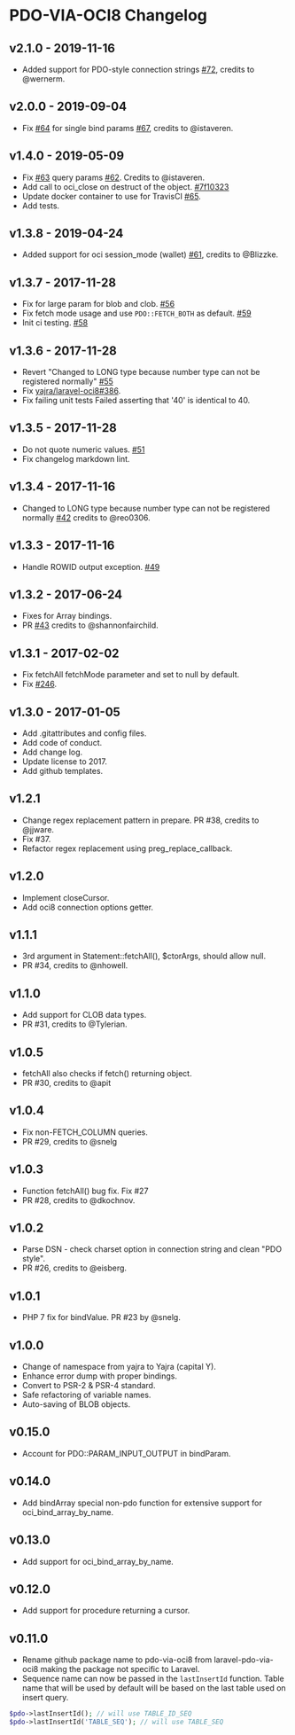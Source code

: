 # PDO-VIA-OCI8 Changelog

## v2.1.0 - 2019-11-16

- Added support for PDO-style connection strings [#72](https://github.com/yajra/pdo-via-oci8/pull/72), credits to @wernerm.

## v2.0.0 - 2019-09-04

- Fix [#64](https://github.com/yajra/pdo-via-oci8/issues/64) for single bind params [#67](https://github.com/yajra/pdo-via-oci8/pull/67), credits to @istaveren.

## v1.4.0 - 2019-05-09

- Fix [#63](https://github.com/yajra/pdo-via-oci8/issues/63) query params [#62](https://github.com/yajra/pdo-via-oci8/pull/62). Credits to @istaveren.
- Add call to oci_close on destruct of the object. [#7f10323](https://github.com/yajra/pdo-via-oci8/commit/7f103234e3b47402588010838e181aa5dcd08add)
- Update docker container to use for TravisCI [#65](https://github.com/yajra/pdo-via-oci8/pull/65).
- Add tests.


## v1.3.8 - 2019-04-24

- Added support for oci session_mode (wallet) [#61](https://github.com/yajra/pdo-via-oci8/pull/61), credits to @Blizzke.

## v1.3.7 - 2017-11-28

- Fix for large param for blob and clob. [#56](https://github.com/yajra/pdo-via-oci8/pull/56)
- Fix fetch mode usage and use `PDO::FETCH_BOTH` as default. [#59](https://github.com/yajra/pdo-via-oci8/pull/59)
- Init ci testing. [#58](https://github.com/yajra/pdo-via-oci8/pull/58)

## v1.3.6 - 2017-11-28

- Revert "Changed to LONG type because number type can not be registered normally" [#55](https://github.com/yajra/pdo-via-oci8/pull/55)
- Fix [yajra/laravel-oci8#386](https://github.com/yajra/laravel-oci8/issues/386).
- Fix failing unit tests Failed asserting that '40' is identical to 40.

## v1.3.5 - 2017-11-28

- Do not quote numeric values. [#51](https://github.com/yajra/pdo-via-oci8/pull/51)
- Fix changelog markdown lint.

## v1.3.4 - 2017-11-16

- Changed to LONG type because number type can not be registered normally [#42](https://github.com/yajra/pdo-via-oci8/pull/49) credits to @reo0306.

## v1.3.3 - 2017-11-16

- Handle ROWID output exception. [#49](https://github.com/yajra/pdo-via-oci8/pull/49)

## v1.3.2 - 2017-06-24

- Fixes for Array bindings.
- PR [#43](https://github.com/yajra/pdo-via-oci8/pull/43) credits to @shannonfairchild.

## v1.3.1 - 2017-02-02

- Fix fetchAll fetchMode parameter and set to null by default.
- Fix [#246](https://github.com/yajra/laravel-oci8/issues/246).

## v1.3.0 - 2017-01-05

- Add .gitattributes and config files.
- Add code of conduct.
- Add change log.
- Update license to 2017.
- Add github templates.

## v1.2.1

- Change regex replacement pattern in prepare. PR #38, credits to @jjware.
- Fix #37.
- Refactor regex replacement using preg_replace_callback.

## v1.2.0

- Implement closeCursor.
- Add oci8 connection options getter.

## v1.1.1

- 3rd argument in Statement::fetchAll(), $ctorArgs, should allow null.
- PR #34, credits to @nhowell.

## v1.1.0

- Add support for CLOB data types.
- PR #31, credits to @Tylerian.

## v1.0.5

- fetchAll also checks if fetch() returning object.
- PR #30, credits to @apit

## v1.0.4

- Fix non-FETCH_COLUMN queries.
- PR #29, credits to @snelg

## v1.0.3

- Function fetchAll() bug fix. Fix #27
- PR #28, credits to @dkochnov.

## v1.0.2

- Parse DSN - check charset option in connection string and clean "PDO style".
- PR #26, credits to @eisberg.

## v1.0.1

- PHP 7 fix for bindValue. PR #23 by @snelg.

## v1.0.0

- Change of namespace from yajra to Yajra (capital Y).
- Enhance error dump with proper bindings.
- Convert to PSR-2 & PSR-4 standard.
- Safe refactoring of variable names.
- Auto-saving of BLOB objects.

## v0.15.0

- Account for PDO::PARAM_INPUT_OUTPUT in bindParam.

## v0.14.0

- Add bindArray special non-pdo function for extensive support for oci_bind_array_by_name.

## v0.13.0

- Add support for oci_bind_array_by_name.

## v0.12.0

- Add support for procedure returning a cursor.

## v0.11.0

- Rename github package name to pdo-via-oci8 from laravel-pdo-via-oci8 making the package not specific to Laravel.
- Sequence name can now be passed in the `lastInsertId` function. Table name that will be used by default will be based on the last table used on insert query.

```php
$pdo->lastInsertId(); // will use TABLE_ID_SEQ
$pdo->lastInsertId('TABLE_SEQ'); // will use TABLE_SEQ
```
